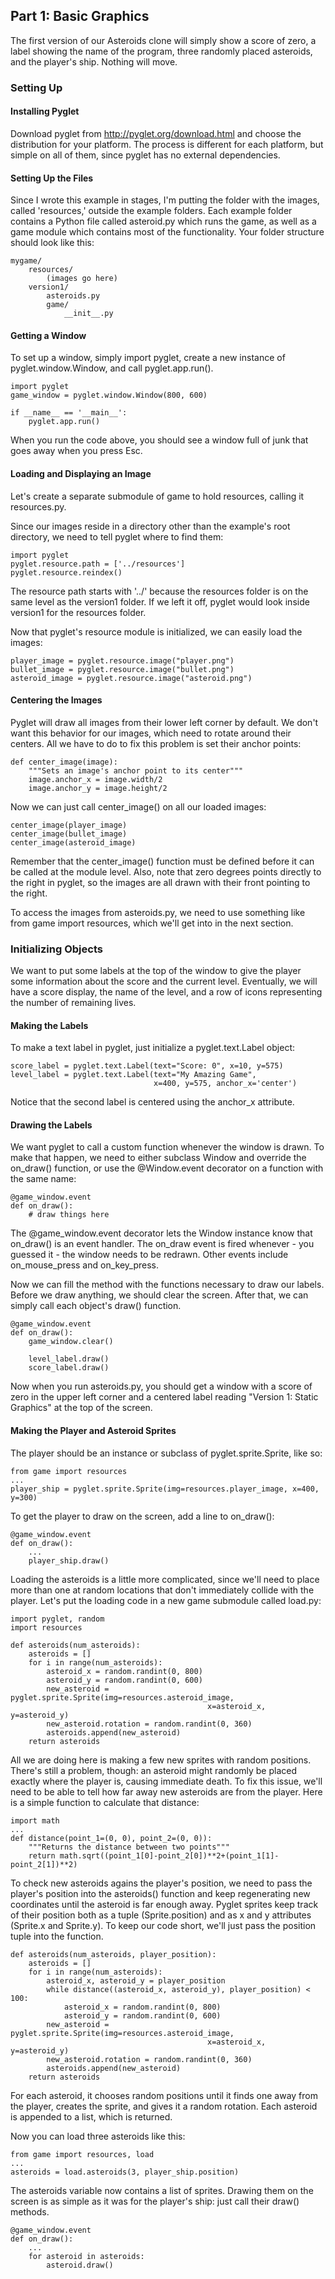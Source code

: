 ## Part 1: Basic Graphics

The first version of our Asteroids clone will simply show a score of zero, a label showing the name of the program, three randomly placed asteroids, and the player's ship. Nothing will move.

### Setting Up

#### Installing Pyglet

Download pyglet from http://pyglet.org/download.html and choose the distribution for your platform. The process is different for each platform, but simple on all of them, since pyglet has no external dependencies.

#### Setting Up the Files

Since I wrote this example in stages, I'm putting the folder with the images, called 'resources,' outside the example folders. Each example folder contains a Python file called asteroid.py which runs the game, as well as a game module which contains most of the functionality. Your folder structure should look like this:

    mygame/
        resources/
            (images go here)
        version1/
            asteroids.py
            game/
                __init__.py

#### Getting a Window

To set up a window, simply import pyglet, create a new instance of pyglet.window.Window, and call pyglet.app.run().

    import pyglet
    game_window = pyglet.window.Window(800, 600)

    if __name__ == '__main__':
        pyglet.app.run()

When you run the code above, you should see a window full of junk that goes away when you press Esc.

#### Loading and Displaying an Image

Let's create a separate submodule of game to hold resources, calling it resources.py.

Since our images reside in a directory other than the example's root directory, we need to tell pyglet where to find them:

    import pyglet
    pyglet.resource.path = ['../resources']
    pyglet.resource.reindex()

The resource path starts with '../' because the resources folder is on the same level as the version1 folder. If we left it off, pyglet would look inside version1 for the resources folder.

Now that pyglet's resource module is initialized, we can easily load the images:

    player_image = pyglet.resource.image("player.png")
    bullet_image = pyglet.resource.image("bullet.png")
    asteroid_image = pyglet.resource.image("asteroid.png")

#### Centering the Images

Pyglet will draw all images from their lower left corner by default. We don't want this behavior for our images, which need to rotate around their centers. All we have to do to fix this problem is set their anchor points:

    def center_image(image):
        """Sets an image's anchor point to its center"""
        image.anchor_x = image.width/2
        image.anchor_y = image.height/2

Now we can just call center_image() on all our loaded images:

    center_image(player_image)
    center_image(bullet_image)
    center_image(asteroid_image)

Remember that the center_image() function must be defined before it can be called at the module level. Also, note that zero degrees points directly to the right in pyglet, so the images are all drawn with their front pointing to the right.

To access the images from asteroids.py, we need to use something like from game import resources, which we'll get into in the next section.

### Initializing Objects

We want to put some labels at the top of the window to give the player some information about the score and the current level. Eventually, we will have a score display, the name of the level, and a row of icons representing the number of remaining lives.

#### Making the Labels

To make a text label in pyglet, just initialize a pyglet.text.Label object:

    score_label = pyglet.text.Label(text="Score: 0", x=10, y=575)
    level_label = pyglet.text.Label(text="My Amazing Game", 
                                    x=400, y=575, anchor_x='center')

Notice that the second label is centered using the anchor_x attribute.

#### Drawing the Labels

We want pyglet to call a custom function whenever the window is drawn. To make that happen, we need to either subclass Window and override the on_draw() function, or use the @Window.event decorator on a function with the same name:

    @game_window.event
    def on_draw():
        # draw things here

The @game\_window.event decorator lets the Window instance know that on\_draw() is an event handler. The on\_draw event is fired whenever - you guessed it - the window needs to be redrawn. Other events include on\_mouse\_press and on\_key_press.

Now we can fill the method with the functions necessary to draw our labels. Before we draw anything, we should clear the screen. After that, we can simply call each object's draw() function.

    @game_window.event
    def on_draw():
        game_window.clear()
    
        level_label.draw()
        score_label.draw()

Now when you run asteroids.py, you should get a window with a score of zero in the upper left corner and a centered label reading "Version 1: Static Graphics" at the top of the screen.

#### Making the Player and Asteroid Sprites

The player should be an instance or subclass of pyglet.sprite.Sprite, like so:

    from game import resources
    ...
    player_ship = pyglet.sprite.Sprite(img=resources.player_image, x=400, y=300)

To get the player to draw on the screen, add a line to on_draw():

    @game_window.event
    def on_draw():
        ...
        player_ship.draw()

Loading the asteroids is a little more complicated, since we'll need to place more than one at random locations that don't immediately collide with the player. Let's put the loading code in a new game submodule called load.py:

    import pyglet, random
    import resources

    def asteroids(num_asteroids):
        asteroids = []
        for i in range(num_asteroids):
            asteroid_x = random.randint(0, 800)
            asteroid_y = random.randint(0, 600)
            new_asteroid = pyglet.sprite.Sprite(img=resources.asteroid_image, 
                                                x=asteroid_x, y=asteroid_y)
            new_asteroid.rotation = random.randint(0, 360)
            asteroids.append(new_asteroid)
        return asteroids

All we are doing here is making a few new sprites with random positions. There's still a problem, though: an asteroid might randomly be placed exactly where the player is, causing immediate death. To fix this issue, we'll need to be able to tell how far away new asteroids are from the player. Here is a simple function to calculate that distance:

    import math
    ...
    def distance(point_1=(0, 0), point_2=(0, 0)):
        """Returns the distance between two points"""
        return math.sqrt((point_1[0]-point_2[0])**2+(point_1[1]-point_2[1])**2)

To check new asteroids agains the player's position, we need to pass the player's position into the asteroids() function and keep regenerating new coordinates until the asteroid is far enough away. Pyglet sprites keep track of their position both as a tuple (Sprite.position) and as x and y attributes (Sprite.x and Sprite.y). To keep our code short, we'll just pass the position tuple into the function.

    def asteroids(num_asteroids, player_position):
        asteroids = []
        for i in range(num_asteroids):
            asteroid_x, asteroid_y = player_position
            while distance((asteroid_x, asteroid_y), player_position) < 100:
                asteroid_x = random.randint(0, 800)
                asteroid_y = random.randint(0, 600)
            new_asteroid = pyglet.sprite.Sprite(img=resources.asteroid_image, 
                                                x=asteroid_x, y=asteroid_y)
            new_asteroid.rotation = random.randint(0, 360)
            asteroids.append(new_asteroid)
        return asteroids

For each asteroid, it chooses random positions until it finds one away from the player, creates the sprite, and gives it a random rotation. Each asteroid is appended to a list, which is returned.

Now you can load three asteroids like this:

    from game import resources, load
    ...
    asteroids = load.asteroids(3, player_ship.position)

The asteroids variable now contains a list of sprites. Drawing them on the screen is as simple as it was for the player's ship: just call their draw() methods.

    @game_window.event
    def on_draw():
        ...
        for asteroid in asteroids:
            asteroid.draw()